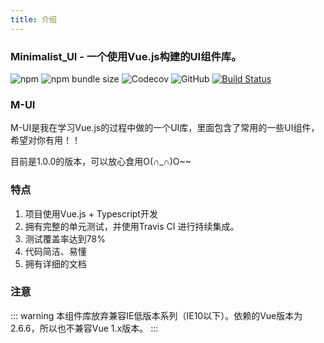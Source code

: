 ```yaml
---
title: 介绍
---
```


### Minimalist_UI - 一个使用Vue.js构建的UI组件库。

![npm](https://img.shields.io/npm/v/@csr/m_ui.svg) 
![npm bundle size](https://img.shields.io/bundlephobia/minzip/@csr/m_ui.svg) 
![Codecov](https://img.shields.io/codecov/c/github/GreedyWhale/Minimalist_UI.svg?token=210d884eb63047a8b0c82525a3c140d3) 
![GitHub](https://img.shields.io/github/license/GreedyWhale/Minimalist_UI.svg)
[![Build Status](https://travis-ci.com/GreedyWhale/Minimalist_UI.svg?branch=master)](https://travis-ci.com/GreedyWhale/Minimalist_UI) 

### M-UI
M-UI是我在学习Vue.js的过程中做的一个UI库，里面包含了常用的一些UI组件，希望对你有用！！

目前是1.0.0的版本，可以放心食用O(∩_∩)O~~

### 特点
1. 项目使用Vue.js + Typescript开发
2. 拥有完整的单元测试，并使用Travis CI 进行持续集成。
3. 测试覆盖率达到78%
4. 代码简洁、易懂
5. 拥有详细的文档

### 注意
::: warning
本组件库放弃兼容IE低版本系列（IE10以下）。依赖的Vue版本为2.6.6，所以也不兼容Vue 1.x版本。
:::